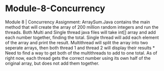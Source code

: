 # Module-8-Concurrency
Module 8 | Concurrency Assignment:
ArraySum.Java contains the main method that will create the array of 200 million random integers and run the threads.
Both Multi and Single thread java files will take int[] array and add each number together, finding the total.
  Single thread will add each element of the array and print the result.
  Multithread will split the array into two seperate arrays, then both thread 1 and thread 2 will display their results
    * Need to find a way to get both of the multithreads to add to one total. As of right now, each thread gets the correct number 
      using its own half of the original array, but does not add them together.
